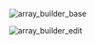 ![array_builder_base](/img/array_builder_base.png)

![array_builder_edit](/img/array_builder_edit.png)
